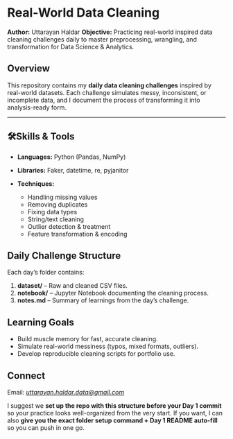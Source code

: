 
# Real-World Data Cleaning

**Author:** Uttarayan Haldar
**Objective:** Practicing real-world inspired data cleaning challenges daily to master preprocessing, wrangling, and transformation for Data Science & Analytics.


## Overview

This repository contains my **daily data cleaning challenges** inspired by real-world datasets. Each challenge simulates messy, inconsistent, or incomplete data, and I document the process of transforming it into analysis-ready form.

---

## 🛠Skills & Tools

* **Languages:** Python (Pandas, NumPy)
* **Libraries:** Faker, datetime, re, pyjanitor
* **Techniques:**

  * Handling missing values
  * Removing duplicates
  * Fixing data types
  * String/text cleaning
  * Outlier detection & treatment
  * Feature transformation & encoding


## Daily Challenge Structure

Each day’s folder contains:

1. **dataset/** – Raw and cleaned CSV files.
2. **notebook/** – Jupyter Notebook documenting the cleaning process.
3. **notes.md** – Summary of learnings from the day’s challenge.



## Learning Goals

* Build muscle memory for fast, accurate cleaning.
* Simulate real-world messiness (typos, mixed formats, outliers).
* Develop reproducible cleaning scripts for portfolio use.

## Connect

Email: *uttarayan.haldar.data@gmail.com*


I suggest we **set up the repo with this structure before your Day 1 commit** so your practice looks well-organized from the very start.
If you want, I can also **give you the exact folder setup command + Day 1 README auto-fill** so you can push in one go.
